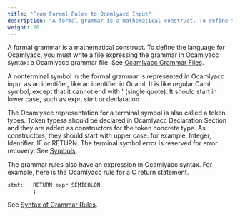 ```yaml
---
title: "From Foraml Rules to Ocamlyacc Input"
description: "A formal grammar is a mathematical construct. To define the language for Ocamlyacc, you must write a file expressing the grammar in Ocamlyacc syntax."
weight: 20
---
```


A formal grammar is a mathematical construct. To define the language for Ocamlyacc, you must write a file expressing the grammar in Ocamlyacc syntax: a Ocamlyacc grammar file. See [Ocamlyacc Grammar Files](../grammar/).

A nonterminal symbol in the formal grammar is represented in Ocamlyacc input as an identifier, like an identifier in Ocaml. It is like regular Caml symbol, except that it cannot end with ' (single quote). It should start in lower case, such as expr, stmt or declaration.

The Ocamlyacc representation for a terminal symbol is also called a token types. Token typess should be declared in Ocamlyacc Declaration Section and they are added as constructors for the token concrete type. As constructors, they should start with upper case: for example, Integer, Identifier, IF or RETURN. The terminal symbol error is reserved for error recovery. See [Symbols](../../grammar/symbols/).

The grammar rules also have an expression in Ocamlyacc syntax. For example, here is the Ocamlyacc rule for a C return statement.

```
stmt:   RETURN expr SEMICOLON
        ;
```

See [Syntax of Grammar Rules](../).

